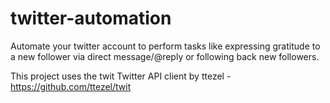 # twitter-automation
Automate your twitter account to perform tasks like expressing gratitude to a new follower via direct message/@reply or following back new followers. 

This project uses the twit Twitter API client by ttezel - https://github.com/ttezel/twit
